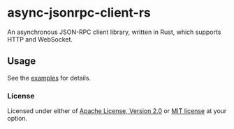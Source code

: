 # async-jsonrpc-client-rs

An asynchronous JSON-RPC client library, written in Rust, 
which supports HTTP and WebSocket.

## Usage

See the [examples](examples) for details.

### License

Licensed under either of [Apache License, Version 2.0](LICENSE-APACHE) 
or [MIT license](LICENSE-MIT) at your option.

